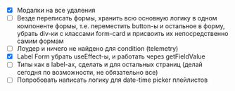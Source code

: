 - [x] Модалки на все удаления  
- [ ] Везде переписать формы, хранить всю основную логику в одном компоненте формы, т.е. переместить button-ы и остальное в форму, убрать div-ки с классами form-card и присвоить их непосредственно самим формам
- [ ] Лоудер и ничего не найдено для condition (telemetry)
- [x] Label Form убрать useEffect-ы, и работать через getFieldValue
- [ ] Типы как в label-ах, сделать и для остальных страниц (делай сегодня по возможности, не обязательно все)
- [ ] Попробовать написать логику для date-time picker плейлистов